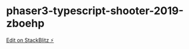 # phaser3-typescript-shooter-2019-zboehp

[Edit on StackBlitz ⚡️](https://stackblitz.com/edit/phaser3-typescript-shooter-2019-zboehp)
